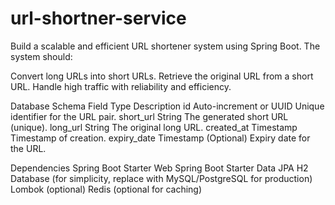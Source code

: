 # url-shortner-service

Build a scalable and efficient URL shortener system using Spring Boot. The system should:

Convert long URLs into short URLs.
Retrieve the original URL from a short URL.
Handle high traffic with reliability and efficiency.

Database Schema
Field	Type	Description
id	Auto-increment or UUID	Unique identifier for the URL pair.
short_url	String	The generated short URL (unique).
long_url	String	The original long URL.
created_at	Timestamp	Timestamp of creation.
expiry_date	Timestamp	(Optional) Expiry date for the URL.


Dependencies
Spring Boot Starter Web
Spring Boot Starter Data JPA
H2 Database (for simplicity, replace with MySQL/PostgreSQL for production)
Lombok (optional)
Redis (optional for caching)




